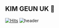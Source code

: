 ## KIM GEUN UK 👋

[![Hits](https://hits.seeyoufarm.com/api/count/incr/badge.svg?url=https%3A%2F%2Fgithub.com%2FKimGeunUk&count_bg=%23000000&title_bg=%23000000&icon=github.svg&icon_color=%23FFFFFF&title=GitHub&edge_flat=false)](https://hits.seeyoufarm.com)
![header](https://capsule-render.vercel.app/api?type=transparent&color=auto&height=100&section=header&text=텍스트&fontSize=폰트크기)
